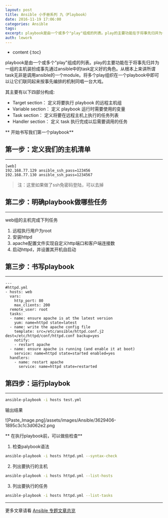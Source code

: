 ```yaml
---
layout: post
title: Ansible 小手册系列 九（Playbook）
date: 2016-11-19 17:06:00
categories: Ansible
tags:
excerpt: playbook是由一个或多个"play"组成的列表。play的主要功能在于将事先归并为一组的主机装扮成事先通过ansible中的task定义好...
auth: lework
---
```

* content
{:toc}

playbook是由一个或多个"play"组成的列表。play的主要功能在于将事先归并为一组的主机装扮成事先通过ansible中的task定义好的角色。从根本上来讲所谓task无非是调用ansible的一个module。将多个play组织在一个playbook中即可以让它们联同起来按事先编排的机制同唱一台大戏。

其主要有以下四部分构成:
* Target section：   定义将要执行 playbook 的远程主机组
* Variable section： 定义 playbook 运行时需要使用的变量
* Task section：     定义将要在远程主机上执行的任务列表
* Handler section：  定义 task 执行完成以后需要调用的任务

** 开始书写我们第一个playbook**

## 第一步：定义我们的主机清单
---

```
[web]
192.168.77.129 ansible_ssh_pass=123456
192.168.77.130 ansible_ssh_pass=1234567
```

> 注：这里如果做了ssh免密码登陆，可以去掉


## 第二步：明确playbook做哪些任务
---
web组的主机完成下列任务
1. 远程执行用户为root
2. 安装httpd
3. apache配置文件实现自定义http端口和客户端连接数
4. 启动httpd，并设置其开机自启动

## 第三步：书写playbook
---
```
---
#httpd.yml
- hosts: web
  vars:
    http_port: 80
    max_clients: 200
  remote_user: root
  tasks:
  - name: ensure apache is at the latest version
    yum: name=httpd state=latest
  - name: write the apache config file
    template: src=/etc/ansible/httpd.conf.j2 dest=/etc/httpd/conf/httpd.conf backup=yes
    notify:
    - restart apache
  - name: ensure apache is running (and enable it at boot)
    service: name=httpd state=started enabled=yes
  handlers:
    - name: restart apache
      service: name=httpd state=restarted
```

## 第四步：运行playbok
---

```bash
ansible-playbook -i hosts test.yml
```

输出结果

![Paste_Image.png]/assets/images/Ansible/3629406-1895c3c1c3d062e2.png


** 在执行playbook前，可以做些检查**

1. 检查palybook语法
```bash
ansible-playbook -i hosts httpd.yml --syntax-check
```
2. 列出要执行的主机
```bash
ansible-playbook -i hosts httpd.yml --list-hosts
```
3. 列出要执行的任务
```bash
ansible-playbook -i hosts httpd.yml --list-tasks
```

---
更多文章请看 [Ansible 专题文章总览](http://www.jianshu.com/p/c56a88b103f8)
